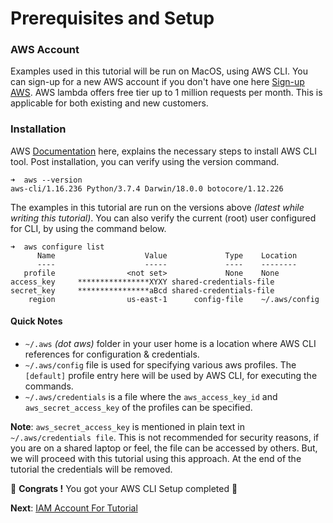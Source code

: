 # Prerequisites and Setup

### AWS Account
Examples used in this tutorial will be run on MacOS, using AWS CLI. You can sign-up for a new AWS account if you 
don't have one here [Sign-up AWS](https://portal.aws.amazon.com/billing/signup#/start). 
AWS lambda offers free tier up to 1 million requests per month. This is applicable for both existing and new customers.

### Installation
AWS [Documentation](https://docs.aws.amazon.com/cli/latest/userguide/install-macos.html) here, explains the necessary 
steps to install AWS CLI tool. Post installation, you can verify using the version command.

```
➜  aws --version
aws-cli/1.16.236 Python/3.7.4 Darwin/18.0.0 botocore/1.12.226
```

The examples in this tutorial are run on the versions above _(latest while writing this tutorial)_. 
You can also verify the current (root) user configured for CLI, by using the command below.
```
➜  aws configure list
      Name                    Value             Type    Location
      ----                    -----             ----    --------
   profile                <not set>             None    None
access_key     ****************XYXY shared-credentials-file
secret_key     ****************aBcd shared-credentials-file
    region                us-east-1      config-file    ~/.aws/config
```

#### Quick Notes
- `~/.aws` _(dot aws)_ folder in your user home is a location where AWS CLI references for configuration & credentials. 
- `~/.aws/config` file is used for specifying various aws profiles.
    The `[default]` profile entry here will be used by AWS CLI, for executing the commands. 
- `~/.aws/credentials` is a file where the `aws_access_key_id` and `aws_secret_access_key` of the profiles can be specified. 

**Note**: `aws_secret_access_key` is mentioned in plain text in `~/.aws/credentials file`. This is not recommended for 
security reasons, if you are on a shared laptop or feel, the file can be accessed by others. But, we will proceed with 
this tutorial using this approach. At the end of the tutorial the credentials will be removed. 

🏁 **Congrats !** You got your AWS CLI Setup completed 🏁

**Next**: [IAM Account For Tutorial](03-iam-account-setup.md)

